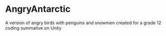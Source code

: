 # AngryAntarctic
A version of angry birds with penguins and snowmen created for a grade 12 coding summative on Unity
